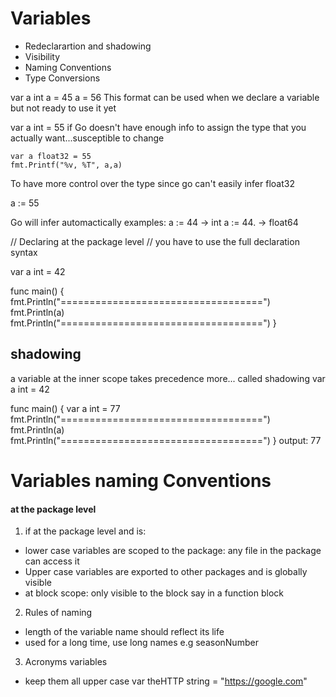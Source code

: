 # Variables
- Redeclarartion and shadowing 
- Visibility
- Naming Conventions
- Type Conversions

<!-- method 1 -->
var a int
	a = 45
	a = 56
This format can be used when we declare a variable but not ready to use it yet
<!-- method 2 -->
var a int = 55
if Go doesn't have enough info to assign the type that you actually want...susceptible to change
```
var a float32 = 55
fmt.Printf("%v, %T", a,a)
```
To have more control over the type since go can't easily infer float32 


<!-- Method 3 -->
a := 55

Go will infer automactically
examples: 
    a := 44 -> int
    a := 44. -> float64

<!-- method 4 -->

// Declaring at the package level
// you have to use the full declaration syntax

var a int = 42

func main() {
	fmt.Println("===================================")
	fmt.Println(a)
	fmt.Println("===================================")
}
## shadowing
a variable at the inner scope takes precedence more... called shadowing
var a int = 42

func main() {
    var a int = 77
	fmt.Println("===================================")
	fmt.Println(a)
	fmt.Println("===================================")
}
output: 77

# Variables naming Conventions
#### at the package level
1. if at the package level and is: 
- lower case variables are scoped to the package: any file in the package can access it
- Upper case variables are exported to other packages and is globally visible
- at block scope: only visible to the block say in a function block
2. Rules of naming
- length of the variable name should reflect its life
- used for a long time, use long names e.g seasonNumber
3. Acronyms variables
- keep them all upper case 
var theHTTP string = "https://google.com"